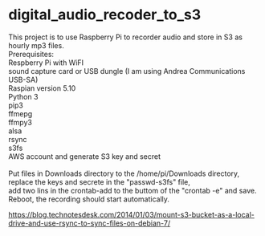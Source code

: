 
# digital_audio_recoder_to_s3
This project is to use Raspberry Pi to recorder audio and store in S3 as hourly mp3 files. \
Prerequisites:\
  Respberry Pi with WiFI\
  sound capture card or USB dungle (I am using Andrea Communications USB-SA)\
  Raspian version 5.10\
  Python 3\
  pip3\
  ffmepg\
  ffmpy3\
  alsa\
  rsync\
  s3fs\
  AWS account and generate S3 key and secret\
\
Put files in Downloads directory to the /home/pi/Downloads directory,\
replace the keys and secrete in the "passwd-s3fs" file,\
add two lins in the crontab-add to the buttom of the "crontab -e" and save.\
Reboot, the recording should start automatically.

https://blog.technotesdesk.com/2014/01/03/mount-s3-bucket-as-a-local-drive-and-use-rsync-to-sync-files-on-debian-7/
